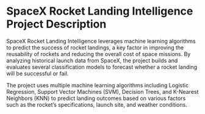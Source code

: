 # SpaceX Rocket Landing Intelligence Project Description

SpaceX Rocket Landing Intelligence leverages machine learning algorithms to predict the success of rocket landings, a key factor in improving the reusability of rockets and reducing the overall cost of space missions. By analyzing historical launch data from SpaceX, the project builds and evaluates several classification models to forecast whether a rocket landing will be successful or fail.

The project uses multiple machine learning algorithms including Logistic Regression, Support Vector Machines (SVM), Decision Trees, and K-Nearest Neighbors (KNN) to predict landing outcomes based on various factors such as the rocket’s specifications, launch site, and weather conditions.
